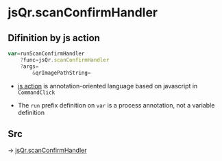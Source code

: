 # jsQr.scanConfirmHandler

## Difinition by js action

```js.js
var=runScanConfirmHandler
	?func=jsQr.scanConfirmHandler
	?args=
		&qrImagePathString=
```

- [js action](#) is annotation-oriented language based on javascript in `CommandClick`

- The `run` prefix definition on `var` is a process annotation, not a variable definition

## Src

-> [jsQr.scanConfirmHandler](https://github.com/puutaro/CommandClick/blob/master/app/src/main/java/com/puutaro/commandclick/fragment_lib/terminal_fragment/js_interface/qr/JsQr.kt#L110)


